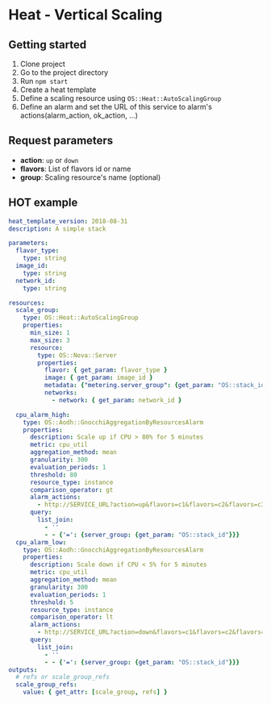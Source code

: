 # Heat - Vertical Scaling

## Getting started
1. Clone project
2. Go to the project directory
2. Run `npm start`
3. Create a heat template
4. Define a scaling resource using `OS::Heat::AutoScalingGroup`
5. Define an alarm and set the URL of this service to alarm's actions(alarm_action, ok_action, ...)

## Request parameters
- **action**: `up` or `down`
- **flavors**: List of flavors id or name
- **group**: Scaling resource's name (optional)

## HOT example

```yaml
heat_template_version: 2018-08-31
description: A simple stack

parameters:
  flavor_type:
    type: string
  image_id:
    type: string
  network_id:
    type: string

resources:
  scale_group:
    type: OS::Heat::AutoScalingGroup
    properties:
      min_size: 1
      max_size: 3
      resource:
        type: OS::Nova::Server
        properties:
          flavor: { get_param: flavor_type }
          image: { get_param: image_id }
          metadata: {"metering.server_group": {get_param: "OS::stack_id"}}
          networks:
            - network: { get_param: network_id }

  cpu_alarm_high:
    type: OS::Aodh::GnocchiAggregationByResourcesAlarm
    properties:
      description: Scale up if CPU > 80% for 5 minutes
      metric: cpu_util
      aggregation_method: mean
      granularity: 300
      evaluation_periods: 1
      threshold: 80
      resource_type: instance
      comparison_operator: gt
      alarm_actions:
        - http://SERVICE_URL?action=up&flavors=c1&flavors=c2&flavors=c3&group=scale_group
      query:
        list_join:
          - ''
          - - {'=': {server_group: {get_param: "OS::stack_id"}}}
  cpu_alarm_low:
    type: OS::Aodh::GnocchiAggregationByResourcesAlarm
    properties:
      description: Scale down if CPU < 5% for 5 minutes
      metric: cpu_util
      aggregation_method: mean
      granularity: 300
      evaluation_periods: 1
      threshold: 5
      resource_type: instance
      comparison_operator: lt
      alarm_actions:
        - http://SERVICE_URL?action=down&flavors=c1&flavors=c2&flavors=c3&group=scale_group
      query:
        list_join:
          - ''
          - - {'=': {server_group: {get_param: "OS::stack_id"}}}
outputs:
  # refs or scale_group_refs
  scale_group_refs:
    value: { get_attr: [scale_group, refs] }
```

